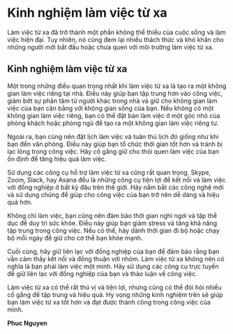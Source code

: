 # Kinh nghiệm làm việc từ xa


Làm việc từ xa đã trở thành một phần không thể thiếu của cuộc sống và làm việc hiện đại. Tuy nhiên, nó cũng đem lại nhiều thách thức và khó khăn cho những người mới bắt đầu hoặc chưa quen với môi trường làm việc từ xa.

<!--more-->

## Kinh nghiệm làm việc từ xa
Một trong những điều quan trọng nhất khi làm việc từ xa là tạo ra một không gian làm việc riêng tại nhà. Điều này giúp bạn tập trung hơn vào công việc, giảm bớt sự phân tâm từ người khác trong nhà và giữ cho không gian làm việc của bạn cân bằng với không gian sống của bạn. Nếu không có một không gian làm việc riêng, bạn có thể đặt bàn làm việc ở một góc nhỏ của phòng khách hoặc phòng ngủ để tạo ra một không gian làm việc riêng tư.

Ngoài ra, bạn cũng nên đặt lịch làm việc và tuân thủ lịch đó giống như khi bạn đến văn phòng. Điều này giúp bạn tổ chức thời gian tốt hơn và tránh bị lạc lõng trong công việc. Hãy cố gắng giữ cho thói quen làm việc của bạn ổn định để tăng hiệu quả làm việc.

Sử dụng các công cụ hỗ trợ làm việc từ xa cũng rất quan trọng. Skype, Zoom, Slack, hay Asana đều là những công cụ tiện lợi để kết nối và làm việc với đồng nghiệp ở bất kỳ đâu trên thế giới. Hãy nắm bắt các công nghệ mới và sử dụng chúng để giúp cho công việc của bạn trở nên dễ dàng và hiệu quả hơn.

Không chỉ làm việc, bạn cũng nên đảm bảo thời gian nghỉ ngơi và tập thể dục để duy trì sức khỏe. Điều này giúp bạn giảm stress và tăng khả năng tập trung trong công việc. Nếu có thể, hãy dành thời gian đi bộ hoặc chạy bộ mỗi ngày để giữ cho cơ thể bạn khỏe mạnh.

Cuối cùng, hãy giữ liên lạc với đồng nghiệp của bạn để đảm bảo rằng bạn vẫn cảm thấy kết nối và đồng thuận với nhóm. Làm việc từ xa không nên có nghĩa là bạn phải làm việc một mình. Hãy sử dụng các công cụ trực tuyến để giữ liên lạc với đồng nghiệp của bạn và thảo luận về công việc.

Làm việc từ xa có thể rất thú vị và tiện lợi, nhưng cũng có thể đòi hỏi nhiều cố gắng để tập trung và hiệu quả. Hy vọng những kinh nghiệm trên sẽ giúp bạn làm việc từ xa tốt hơn và đạt được thành công trong công việc của mình.

**Phuc Nguyen**
